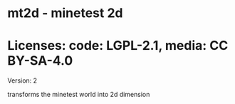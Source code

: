 # mt2d - minetest 2d

# Licenses: code: LGPL-2.1, media: CC BY-SA-4.0

Version: 2

transforms the minetest world into 2d dimension
